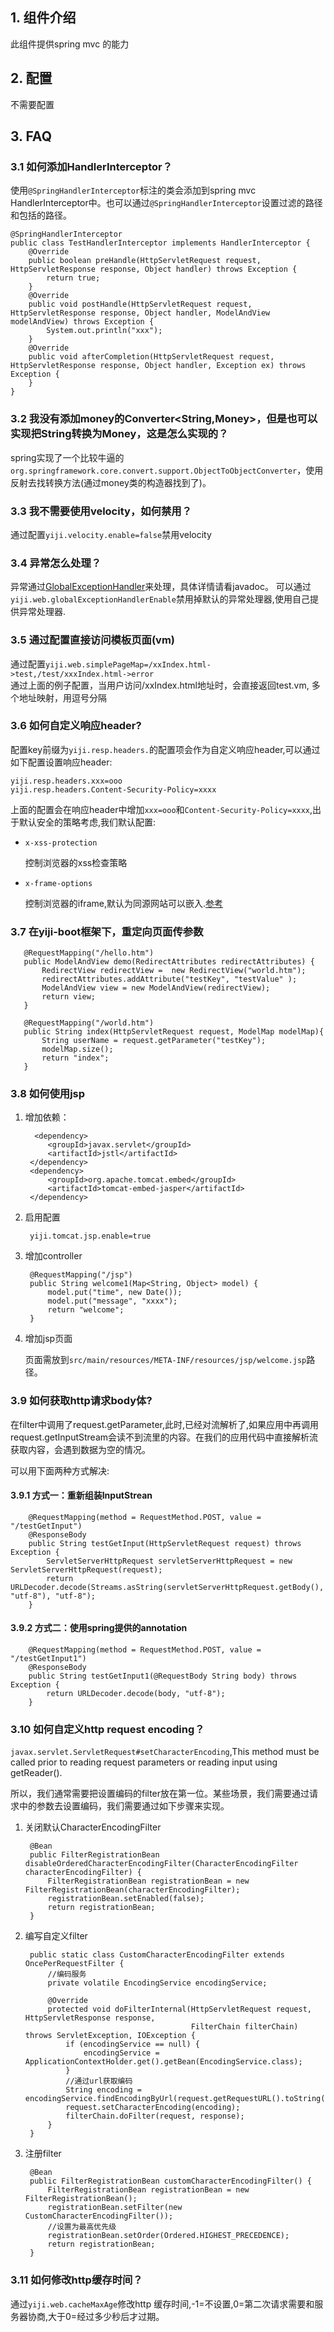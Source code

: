 ## 1. 组件介绍
此组件提供spring mvc 的能力

## 2. 配置

不需要配置

## 3. FAQ

### 3.1 如何添加HandlerInterceptor？

使用`@SpringHandlerInterceptor`标注的类会添加到spring mvc HandlerInterceptor中。也可以通过`@SpringHandlerInterceptor`设置过滤的路径和包括的路径。

    @SpringHandlerInterceptor
    public class TestHandlerInterceptor implements HandlerInterceptor {
        @Override
        public boolean preHandle(HttpServletRequest request, HttpServletResponse response, Object handler) throws Exception {
            return true;
        }
        @Override
        public void postHandle(HttpServletRequest request, HttpServletResponse response, Object handler, ModelAndView modelAndView) throws Exception {
            System.out.println("xxx");
        }
        @Override
        public void afterCompletion(HttpServletRequest request, HttpServletResponse response, Object handler, Exception ex) throws Exception {
        }
    }

### 3.2 我没有添加money的Converter<String,Money>，但是也可以实现把String转换为Money，这是怎么实现的？

spring实现了一个比较牛逼的`org.springframework.core.convert.support.ObjectToObjectConverter`，使用反射去找转换方法(通过money类的构造器找到了)。

### 3.3 我不需要使用velocity，如何禁用？

通过配置`yiji.velocity.enable=false`禁用velocity

### 3.4 异常怎么处理？

异常通过[GlobalExceptionHandler](src/main/java/com/yiji/boot/web/GlobalExceptionHandler.java)来处理，具体详情请看javadoc。
可以通过`yiji.web.globalExceptionHandlerEnable`禁用掉默认的异常处理器,使用自己提供异常处理器.

### 3.5 通过配置直接访问模板页面(vm)

通过配置`yiji.web.simplePageMap=/xxIndex.html->test,/test/xxxIndex.html->error`    
通过上面的例子配置，当用户访问/xxIndex.html地址时，会直接返回test.vm, 多个地址映射，用逗号分隔

### 3.6 如何自定义响应header?

配置key前缀为`yiji.resp.headers.`的配置项会作为自定义响应header,可以通过如下配置设置响应header:

    yiji.resp.headers.xxx=ooo
    yiji.resp.headers.Content-Security-Policy=xxxx
    
上面的配置会在响应header中增加`xxx=ooo`和`Content-Security-Policy=xxxx`,出于默认安全的策略考虑,我们默认配置:

* `x-xss-protection`

    控制浏览器的xss检查策略

* `x-frame-options`
    
    控制浏览器的iframe,默认为同源网站可以嵌入.[参考](https://developer.mozilla.org/zh-CN/docs/Web/HTTP/X-Frame-Options?redirectlocale=en-US&redirectslug=The_X-FRAME-OPTIONS_response_header)
    
### 3.7 在yiji-boot框架下，重定向页面传参数

       @RequestMapping("/hello.htm")
       public ModelAndView demo(RedirectAttributes redirectAttributes) {
           RedirectView redirectView =  new RedirectView("world.htm");
           redirectAttributes.addAttribute("testKey", "testValue" );
           ModelAndView view = new ModelAndView(redirectView);
           return view;
       }
   
       @RequestMapping("/world.htm")
       public String index(HttpServletRequest request, ModelMap modelMap){
           String userName = request.getParameter("testKey");
           modelMap.size();
           return "index";
       }
       
### 3.8 如何使用jsp

1. 增加依赖：

	     <dependency>
            <groupId>javax.servlet</groupId>
            <artifactId>jstl</artifactId>
        </dependency>
        <dependency>
            <groupId>org.apache.tomcat.embed</groupId>
            <artifactId>tomcat-embed-jasper</artifactId>
        </dependency>
        
2. 启用配置

		yiji.tomcat.jsp.enable=true

3. 增加controller

		
		@RequestMapping("/jsp")
    	public String welcome1(Map<String, Object> model) {
        	model.put("time", new Date());
        	model.put("message", "xxxx");
        	return "welcome";
    	}
    	
4. 增加jsp页面

	页面需放到`src/main/resources/META-INF/resources/jsp/welcome.jsp`路径。
	
### 3.9 如何获取http请求body体?

在filter中调用了request.getParameter,此时,已经对流解析了,如果应用中再调用request.getInputStream会读不到流里的内容。在我们的应用代码中直接解析流获取内容，会遇到数据为空的情况。

可以用下面两种方式解决:

#### 3.9.1 方式一：重新组装InputStrean

    	@RequestMapping(method = RequestMethod.POST, value = "/testGetInput")
    	@ResponseBody
    	public String testGetInput(HttpServletRequest request) throws Exception {
    		ServletServerHttpRequest servletServerHttpRequest = new ServletServerHttpRequest(request);
    		return URLDecoder.decode(Streams.asString(servletServerHttpRequest.getBody(), "utf-8"), "utf-8");
    	}

#### 3.9.2 方式二：使用spring提供的annotation	
    	
    	@RequestMapping(method = RequestMethod.POST, value = "/testGetInput1")
    	@ResponseBody
    	public String testGetInput1(@RequestBody String body) throws Exception {
    		return URLDecoder.decode(body, "utf-8");
    	}
    	
### 3.10 如何自定义http request encoding？

`javax.servlet.ServletRequest#setCharacterEncoding`,This method must be called prior to reading request parameters or reading input using getReader().

所以，我们通常需要把设置编码的filter放在第一位。某些场景，我们需要通过请求中的参数去设置编码，我们需要通过如下步骤来实现。

1. 关闭默认CharacterEncodingFilter

		@Bean
		public FilterRegistrationBean disableOrderedCharacterEncodingFilter(CharacterEncodingFilter characterEncodingFilter) {
			FilterRegistrationBean registrationBean = new FilterRegistrationBean(characterEncodingFilter);
			registrationBean.setEnabled(false);
			return registrationBean;
		}
		
2. 编写自定义filter

		public static class CustomCharacterEncodingFilter extends OncePerRequestFilter {
			//编码服务
			private volatile EncodingService encodingService;
			
			@Override
			protected void doFilterInternal(HttpServletRequest request, HttpServletResponse response,
											FilterChain filterChain) throws ServletException, IOException {
				if (encodingService == null) {
					encodingService = ApplicationContextHolder.get().getBean(EncodingService.class);
				}
				//通过url获取编码
				String encoding = encodingService.findEncodingByUrl(request.getRequestURL().toString());
				request.setCharacterEncoding(encoding);
				filterChain.doFilter(request, response);
			}
		}
		
3. 注册filter

		@Bean
		public FilterRegistrationBean customCharacterEncodingFilter() {
			FilterRegistrationBean registrationBean = new FilterRegistrationBean();
			registrationBean.setFilter(new CustomCharacterEncodingFilter());
			//设置为最高优先级
			registrationBean.setOrder(Ordered.HIGHEST_PRECEDENCE);
			return registrationBean;
		}
		
	
### 3.11 如何修改http缓存时间？
    
通过`yiji.web.cacheMaxAge`修改http 缓存时间,-1=不设置,0=第二次请求需要和服务器协商,大于0=经过多少秒后才过期。